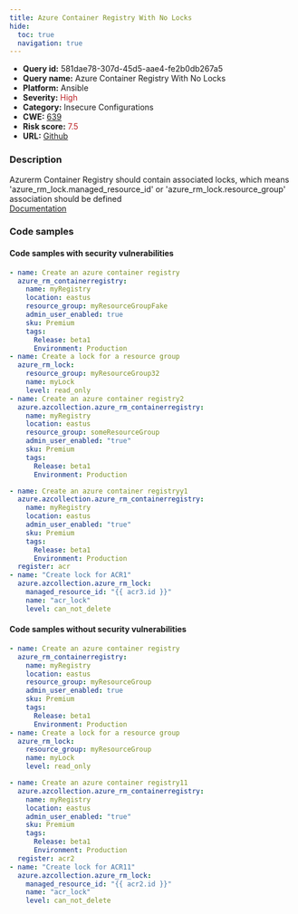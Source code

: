 ```yaml
---
title: Azure Container Registry With No Locks
hide:
  toc: true
  navigation: true
---
```


<style>
  .highlight .hll {
    background-color: #ff171742;
  }
  .md-content {
    max-width: 1100px;
    margin: 0 auto;
  }
</style>

-   **Query id:** 581dae78-307d-45d5-aae4-fe2b0db267a5
-   **Query name:** Azure Container Registry With No Locks
-   **Platform:** Ansible
-   **Severity:** <span style="color:#bb2124">High</span>
-   **Category:** Insecure Configurations
-   **CWE:** <a href="https://cwe.mitre.org/data/definitions/639.html" onclick="newWindowOpenerSafe(event, 'https://cwe.mitre.org/data/definitions/639.html')">639</a>
-   **Risk score:** <span style="color:#bb2124">7.5</span>
-   **URL:** [Github](https://github.com/Checkmarx/kics/tree/master/assets/queries/ansible/azure/azure_container_registry_with_no_locks)

### Description
Azurerm Container Registry should contain associated locks, which means 'azure_rm_lock.managed_resource_id' or 'azure_rm_lock.resource_group' association should be defined<br>
[Documentation](https://docs.ansible.com/ansible/latest/collections/azure/azcollection/azure_rm_lock_module.html)

### Code samples
#### Code samples with security vulnerabilities
```yaml title="Positive test num. 1 - yaml file" hl_lines="17 2"
- name: Create an azure container registry
  azure_rm_containerregistry:
    name: myRegistry
    location: eastus
    resource_group: myResourceGroupFake
    admin_user_enabled: true
    sku: Premium
    tags:
      Release: beta1
      Environment: Production
- name: Create a lock for a resource group
  azure_rm_lock:
    resource_group: myResourceGroup32
    name: myLock
    level: read_only
- name: Create an azure container registry2
  azure.azcollection.azure_rm_containerregistry:
    name: myRegistry
    location: eastus
    resource_group: someResourceGroup
    admin_user_enabled: "true"
    sku: Premium
    tags:
      Release: beta1
      Environment: Production

```
```yaml title="Positive test num. 2 - yaml file" hl_lines="2"
- name: Create an azure container registryy1
  azure.azcollection.azure_rm_containerregistry:
    name: myRegistry
    location: eastus
    admin_user_enabled: "true"
    sku: Premium
    tags:
      Release: beta1
      Environment: Production
  register: acr
- name: "Create lock for ACR1"
  azure.azcollection.azure_rm_lock:
    managed_resource_id: "{{ acr3.id }}"
    name: "acr_lock"
    level: can_not_delete

```


#### Code samples without security vulnerabilities
```yaml title="Negative test num. 1 - yaml file"
- name: Create an azure container registry
  azure_rm_containerregistry:
    name: myRegistry
    location: eastus
    resource_group: myResourceGroup
    admin_user_enabled: true
    sku: Premium
    tags:
      Release: beta1
      Environment: Production
- name: Create a lock for a resource group
  azure_rm_lock:
    resource_group: myResourceGroup
    name: myLock
    level: read_only

```
```yaml title="Negative test num. 2 - yaml file"
- name: Create an azure container registry11
  azure.azcollection.azure_rm_containerregistry:
    name: myRegistry
    location: eastus
    admin_user_enabled: "true"
    sku: Premium
    tags:
      Release: beta1
      Environment: Production
  register: acr2
- name: "Create lock for ACR11"
  azure.azcollection.azure_rm_lock:
    managed_resource_id: "{{ acr2.id }}"
    name: "acr_lock"
    level: can_not_delete

```

